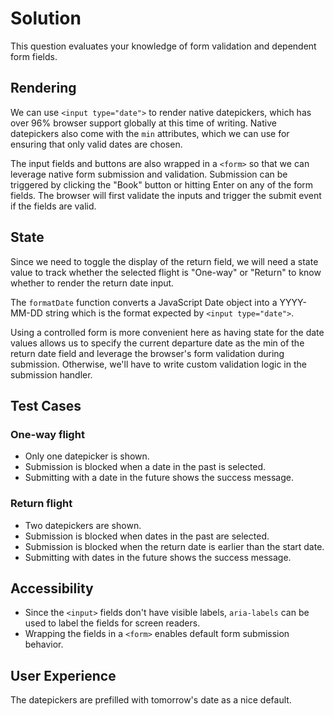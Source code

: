 # Solution

This question evaluates your knowledge of form validation and dependent form fields.

## Rendering

We can use `<input type="date">` to render native datepickers, which has over 96% browser support globally at this time of writing. Native datepickers also come with the `min` attributes, which we can use for ensuring that only valid dates are chosen.

The input fields and buttons are also wrapped in a `<form>` so that we can leverage native form submission and validation. Submission can be triggered by clicking the "Book" button or hitting Enter on any of the form fields. The browser will first validate the inputs and trigger the submit event if the fields are valid.

## State

Since we need to toggle the display of the return field, we will need a state value to track whether the selected flight is "One-way" or "Return" to know whether to render the return date input.

The `formatDate` function converts a JavaScript Date object into a YYYY-MM-DD string which is the format expected by `<input type="date">`.

Using a controlled form is more convenient here as having state for the date values allows us to specify the current departure date as the min of the return date field and leverage the browser's form validation during submission. Otherwise, we'll have to write custom validation logic in the submission handler.

## Test Cases

### One-way flight

- Only one datepicker is shown.
- Submission is blocked when a date in the past is selected.
- Submitting with a date in the future shows the success message.

### Return flight

- Two datepickers are shown.
- Submission is blocked when dates in the past are selected.
- Submission is blocked when the return date is earlier than the start date.
- Submitting with dates in the future shows the success message.

## Accessibility

- Since the `<input>` fields don't have visible labels, `aria-labels` can be used to label the fields for screen readers.
- Wrapping the fields in a `<form>` enables default form submission behavior.

## User Experience

The datepickers are prefilled with tomorrow's date as a nice default.
